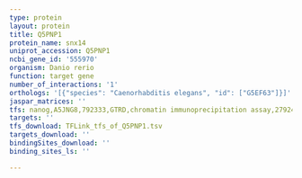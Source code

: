 ```yaml
---
type: protein
layout: protein
title: Q5PNP1
protein_name: snx14
uniprot_accession: Q5PNP1
ncbi_gene_id: '555970'
organism: Danio rerio
function: target gene
number_of_interactions: '1'
orthologs: '[{"species": "Caenorhabditis elegans", "id": ["G5EF63"]}]'
jaspar_matrices: ''
tfs: nanog,A5JNG8,792333,GTRD,chromatin immunoprecipitation assay,27924024%5Buid%5D,No
targets: ''
tfs_download: TFLink_tfs_of_Q5PNP1.tsv
targets_download: ''
bindingSites_download: ''
binding_sites_ls: ''

---
```

